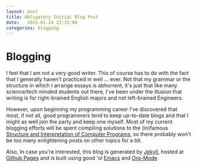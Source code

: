 ```yaml
---
layout: post
title: Obligatory Initial Blog Post
date:   2015-01-24 23:33:00 
categories: blogging
---
```

# Blogging<a id="sec-1" name="sec-1"></a>

I feel that I am not a very good writer. This of course has to do with
the fact that I generally haven't practiced in well &#x2026; ever. Not that
my grammar or the structure in which I arrange essays is abhorrent,
it's just that like many science/tech minded students out there, I've
been under the illusion that writing is for right-brained English
majors and not left-brained Engineers.

However, upon beginning my programming career I've discovered that
most, if not all, good programmers tend to keep up-to-date blogs and
that I might as well join the party and keep one myself. Most of my
current blogging efforts will be spent compiling solutions to the
(in)famous [Structure and Interpretation of Computer Programs](http://mitpress.mit.edu/sicp/), so there
probably won't be too many enlightening posts on other topics for a
bit.

Also, In case you're interested, this blog is generated by [Jekyll](http://jekyllrb.com/), hosted at [Github Pages](https://pages.github.com/) and
is built using good 'ol [Emacs](http://www.gnu.org/software/emacs) and [Org-Mode](http://orgmode.org/).
